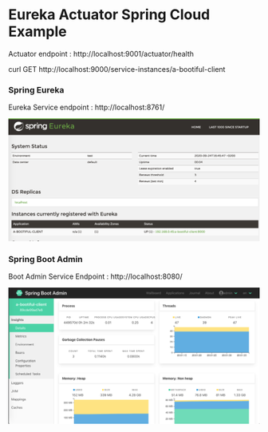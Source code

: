 # Eureka Actuator Spring Cloud Example 

Actuator endpoint : http://localhost:9001/actuator/health  
  
curl GET http://localhost:9000/service-instances/a-bootiful-client

### Spring Eureka  
Eureka Service endpoint   : http://localhost:8761/  

![eureka_dashboard](https://github.com/rashjz/eureka-actuator-sc/blob/master/bin/Screenshot.png?raw=true)


### Spring Boot Admin    

Boot Admin Service Endpoint  : http://localhost:8080/  

![eureka_dashboard](https://github.com/rashjz/eureka-actuator-sc/blob/master/bin/Screenshot2.png?raw=true)
